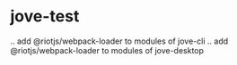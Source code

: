# jove-test


..
add @riotjs/webpack-loader to modules of jove-cli
..
add @riotjs/webpack-loader to modules of jove-desktop
